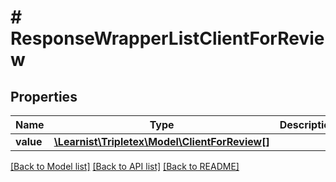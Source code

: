 # # ResponseWrapperListClientForReview

## Properties

Name | Type | Description | Notes
------------ | ------------- | ------------- | -------------
**value** | [**\Learnist\Tripletex\Model\ClientForReview[]**](ClientForReview.md) |  | [optional]

[[Back to Model list]](../../README.md#models) [[Back to API list]](../../README.md#endpoints) [[Back to README]](../../README.md)
